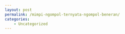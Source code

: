 ```yaml
---
layout: post
permalink: /mimpi-ngompol-ternyata-ngompol-beneran/
categories:
    - Uncategorized
---
```


